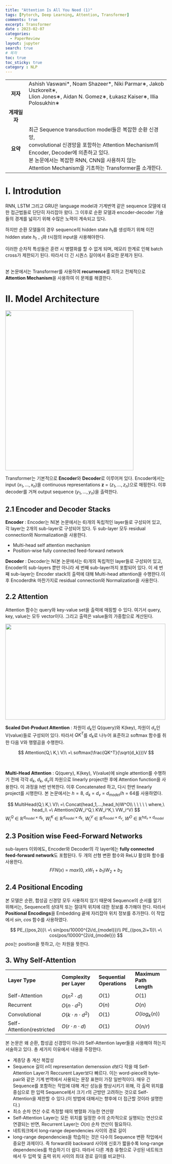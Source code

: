 ```yaml
---
title: "Attention Is All You Need (1)"
tags: [Pytorch, Deep Learning, Attention, Transformer]
comments: true
excerpt: Transformer
date : 2023-02-07
categories: 
  - PaperReview
layout: jupyter
search: true
# 목차
toc: true  
toc_sticky: true 
category : NLP
---
```


 |   |   |
|:-:|:---|
|**저자**|Ashish Vaswani*, Noam Shazeer*, Niki Parmar∗, Jakob Uszkoreit∗, <br>Llion Jones∗, Aidan N. Gomez∗, Łukasz Kaiser∗, Illia Polosukhin∗|
|**게재일자**||
|**요약**|최근 Sequence transduction model들은 복잡한 순환 신경망,<br> convolutional 신경망을 포함하는 Attention Mechanism의 <br> Encoder, Decoder에  의존하고 있다. <br>본 논문에서는 복잡한 RNN, CNN을 사용하지 않는<br> Attention Mechanism을 기초하는 Transformer를 소개한다.|

# **I. Introdution**

RNN, LSTM 그리고 GRU은 language model과 기계번역 같은 sequence 모델에 대한 접근법들로 단단히 자리잡아 왔다. 그 이후로 순환 모델과 encoder-decoder 기술들의 경계를 넓히기 위해 수많은 노력이 계속되고 있다.
<br>

하지만 순환 모델들의 경우 sequence의 hidden state $h_t$를 생성하기 위해 이전 hidden state $h_{t-1}$와 $t$시점의 input을 사용해야한다.
<br>

이러한 순차적 특성들은 훈련 시 병렬화를 할 수 없게 되며, 메모리 한계로 인해 batch cross가 제한되기 된다. 따라서 더 긴 시퀀스 길이에서 중요한 문제가 된다.
<br><br>

본 논문에서는 Transformer를 사용하여 **recurrence**를 피하고 전체적으로 **Attention Mechanism**을 사용하여 이 문제를 해결한다.

# **II. Model Architecture**

<img src = 'https://drive.google.com/uc?id=17fVIeN0bbZ5Bs6cJmZCUlCN7sT4jQ2tc' height = 500 width = 400>

Transformer는 기본적으로 **Encoder**와 **Decoder**로 이루어져 있다. Encoder에서는 input $(x_1,...,x_n)$을 continuous representations $\textbf{z}\ =\ (z_1,...,z_n)$으로 매핑한다. 이후 decoder를 거쳐 output sequence $(y_1,...,y_n)$을 출력한다.

## **2.1 Encoder and Decoder Stacks**

**Encoder** : Encoder는 N(본 논문에서는 6)개의 독립적인 layer들로 구성되어 있고, 각 layer는 2개의 sub-layer로 구성되어 있다. 두 sub-layer 모두 residual connection와 Normalization을 사용한다.
 - Multi-head self attention mechanism
 - Position-wise fully connected feed-forward network

**Decoder** : Decoder는 N(본 논문에서는 6)개의 독립적인 layer들로 구성되어 있고, Encoder의 sub-layers 뿐만 아니라 세 번째 sub-layer까지 포함되어 있다. 이 세 번째 sub-layer는 Encoder stack의 출력에 대해 Multi-head attention을 수행한다.이후 Encoderdhk 마찬가지로 residual connection와 Normalization을 사용한다. 

## **2.2 Attention**

Attention 함수는 query와 key-value set을 출력에 매핑할 수 있다. 여기서 query, key, value는 모두 vector이다. 그리고 출력은 value들의 가중합으로 계산된다.

<img src = 'https://drive.google.com/uc?id=1tlBT3pU98ZNvyZ0WbL-_YQiCe9Hc9bbK' height = 300 width = 500>

**Scaled Dot-Product Attention** : 차원이 $d_k$인 Q(query)와 K(key), 차원이 $d_v$인 V(value)들로 구성되어 있다. 따라서 $QK^T$를 $d_k$로 나누어 표준하고 softmax 함수를 취한 다음 V와 행렬곱을 수행한다.

$$
Attention(Q,\ K,\ V)\ =\ softmax(\frac{QK^T}{\sqrt{d_k}})V
$$

<br>

**Multi-Head Attention** : Q(query), K(key), V(value)에 single attention를 수행하기 전에 각각 $d_k,\ d_k,\ d_v$의 차원으로 linearly project한 후에 Attention function을 사용한다. 이 과정을 h번 반복한다. 이후 Concatenated 하고, 다시 한번 linearly project를 시행한다. 본 논문에서는 $h=8,\ d_k\ =\ d_v\ =\ d_{model}/h\ =\ 64$를 사용하였다.

$$
MultiHead(Q,\ K,\ V)\ =\ Concat(head_1,...,head_h)W^O\\
\ \ \ \ \ where,\ head_i\ =\ Attention(QW_i^Q,\ KW_i^K,\ VW_i^V)
$$
$W_i^Q\ \in\ \mathbb{R}^{d_{model}\times d_k},\ W_i^K\ \in\ \mathbb{R}^{d_{model}\times d_k},\ W_i^V\ \in\ \mathbb{R}^{d_{model}\times d_v},\ W^O\ \in\ \mathbb{R}^{hd_v \times d_{model}}$ 


## **2.3 Position wise Feed-Forward Networks**

sub-layers 이외에도, Encoder와 Decoder의 각 layer에는 **fully connected feed-forward network**도 포함된다. 두 개의 선형 변환 함수와 ReLU 활성화 함수를 사용한다.
$$
FFN(x)\ =\ max(0,\ xW_1\ +\ b_1)W_2\ +\ b_2
$$


## **2.4 Positional Encoding**

본 모델은 순환, 합성곱 신경망 모두 사용하지 않기 때문에 Sequence의 순서를 알기 위해서는, Sequence의 상대적 또는 절대적 위치에 대한 정보를 추가해야 한다. 따라서 **Positional Encodings**을 Embedding 끝에 자리잡아 위치 정보를 추가한다. 이 작업에서 $sin$, $cos$ 함수를 사용하였다.

$$
PE_{(pos,2i)}\ =\ sin(pos/10000^{2i/d_{model}})\\ 
PE_{(pos,2i+1)}\ =\ cos(pos/10000^{2i/d_{model}})
$$
$pos$는 position을 뜻하고, $i$는 차원을 뜻한다.


## **3. Why Self-Attention**

 |   |   |   |   |
|:---|:---|:---|:---|
|**Layer Type**|**Complexity per Layer**|**Sequential Operations**|**Maximum Path Length**|
|Self-Attention|$O(n^2\cdot d)$|$O(1)$|$O(1)$|
|Recurrent|$O(n\cdot d^2)$|$O(n)$|$O(n)$|
|Convolutional|$O(k \cdot n \cdot d^2)$|$O(1)$|$O(log_k(n))$|
|Self-Attention(restricted|$O(r \cdot n\cdot d)$|$O(1)$|$O(n/r)$|

본 논문은 왜 순환, 합성곱 신경망이 아니라 Self-Attention layer들을 사용해야 하는지 서술하고 있다. 총 세가지 이유에서 내용을 주장한다.

 - 계층당 총 계산 복잡성
  - Sequence 길이 $n$이 representation demenssion $d$보다 작을 때 Self-Attention Layer가 Reccurent Layer보다 빠르다. 이는 word-piece와 byte-pair와 같은 기계 번역에서 사용되는 문장 표현이 가장 일반적이다. 매우 긴 Sequence를 포함하는 작업에 대해 계산 성능을 향상시키기 위해, 각 출력 위치를 중심으로 한 입력 Sequence에서 크기 $r$의 근방만 고려하는 것으로 Self-Attention을 제한할 수 있다.(이 방법에 대해서는 향후에 더 접근할 것이라 설명한다.)
 - 최소 순차 연산 수로 측정할 때의 병렬화 가능한 연산량
  - Self-Attention Layer는 모든 위치를 일정한 수의 순차적으로 실행되는 연산으로 연결되는 반면, Recurrent Layer는 $O(n)$ 순차 연산이 필요하다.
 - 네트워크에서 long-range dependencies 사이의 경로 길이
  - long-range dependencies을 학습하는 것은 다수의 Sequence 변환 작업에서 중요한 과제이다. 즉 forward와 backward 사이에 신호가 짧을수록 long-range dependencies를 학습하기 더 쉽다. 따라서 다른 계층 유형으로 구성된 네트워크에서 두 입력 및 출력 위치 사이의 최대 경로 길이를 비교한다.

